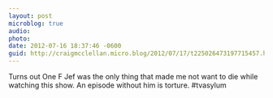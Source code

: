 ```yaml
---
layout: post
microblog: true
audio: 
photo: 
date: 2012-07-16 18:37:46 -0600
guid: http://craigmcclellan.micro.blog/2012/07/17/t225026473197715457.html
---
```

Turns out One F Jef was the only thing that made me not want to die while watching this show. An episode without him is torture. #tvasylum
